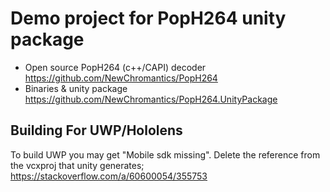 Demo project for PopH264 unity package
================
- Open source PopH264 (c++/CAPI) decoder https://github.com/NewChromantics/PopH264
- Binaries & unity package https://github.com/NewChromantics/PopH264.UnityPackage


Building For UWP/Hololens
-----------------------
To build UWP you may get "Mobile sdk missing". Delete the reference from the vcxproj that unity generates; https://stackoverflow.com/a/60600054/355753
